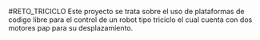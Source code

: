 #RETO_TRICICLO
Este proyecto se trata sobre el uso de plataformas de codigo libre para
el control de un robot tipo triciclo el cual cuenta con dos motores 
pap para su desplazamiento.

